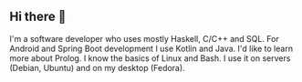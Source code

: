 ## Hi there 👋

<!--
**Lorin-Lange/Lorin-Lange** is a ✨ _special_ ✨ repository because its `README.md` (this file) appears on your GitHub profile.

Here are some ideas to get you started:

- 🔭 I’m currently working on ...
- 🌱 I’m currently learning ...
- 👯 I’m looking to collaborate on ...
- 🤔 I’m looking for help with ...
- 💬 Ask me about ...
- 📫 How to reach me: ...
- 😄 Pronouns: ...
- ⚡ Fun fact: ...
-->
I'm a software developer who uses mostly Haskell, C/C++ and SQL.
For Android and Spring Boot development I use Kotlin and Java.
I'd like to learn more about Prolog.
I know the basics of Linux and Bash. I use it on servers (Debian, Ubuntu) and on my desktop (Fedora).
